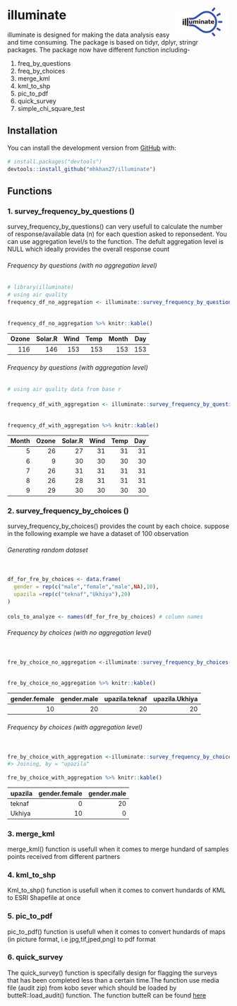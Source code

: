 
# illuminate <img src='man/figures/logo.jpg' align="right" height="64.5" />

illuminate is designed for making the data analysis easy and time
consuming. The package is based on tidyr, dplyr, stringr packages. The
package now have different function including-

<p>

1.  freq\_by\_questions
2.  freq\_by\_choices
3.  merge\_kml
4.  kml\_to\_shp
5.  pic\_to\_pdf
6.  quick\_survey
7.  simple\_chi\_square\_test
    </p>

## Installation

You can install the development version from
[GitHub](https://github.com/) with:

``` r
# install.packages("devtools")
devtools::install_github("mhkhan27/illuminate")
```

## Functions

### 1\. survey\_frequency\_by\_questions ()

survey\_frequency\_by\_questions() can very usefull to calculate the
number of response/available data (n) for each question asked to
reponsedent. You can use aggregation level/s to the function. The defult
aggregation level is NULL which ideally provides the overall response
count

###### Frequency by questions (with no aggregation level)

``` r
# library(illuminate)
# using air quality
frequency_df_no_aggregation <- illuminate::survey_frequency_by_questions(df =airquality)
```

``` r

frequency_df_no_aggregation %>% knitr::kable() 
```

| Ozone | Solar.R | Wind | Temp | Month | Day |
| ----: | ------: | ---: | ---: | ----: | --: |
|   116 |     146 |  153 |  153 |   153 | 153 |

###### Frequency by questions (with aggregation level)

``` r
# using air quality data from base r

frequency_df_with_aggregation <- illuminate::survey_frequency_by_questions(df =airquality,aggregation_level = "Month" ) 
```

``` r

frequency_df_with_aggregation %>% knitr::kable() 
```

| Month | Ozone | Solar.R | Wind | Temp | Day |
| ----: | ----: | ------: | ---: | ---: | --: |
|     5 |    26 |      27 |   31 |   31 |  31 |
|     6 |     9 |      30 |   30 |   30 |  30 |
|     7 |    26 |      31 |   31 |   31 |  31 |
|     8 |    26 |      28 |   31 |   31 |  31 |
|     9 |    29 |      30 |   30 |   30 |  30 |

### 2\. survey\_frequency\_by\_choices ()

survey\_frequency\_by\_choices() provides the count by each choice.
suppose in the following example we have a dataset of 100 observation

###### Generating random dataset

``` r

df_for_fre_by_choices <- data.frame(
  gender = rep(c("male","female","male",NA),10),
  upazila =rep(c("teknaf","Ukhiya"),20)
)
 
cols_to_analyze <- names(df_for_fre_by_choices) # column names 
```

###### Frequency by choices (with no aggregation level)

``` r

fre_by_choice_no_aggregation <-illuminate::survey_frequency_by_choices(df = df_for_fre_by_choices,variables_to_analyze = cols_to_analyze)
```

``` r

fre_by_choice_no_aggregation %>% knitr::kable() 
```

| gender.female | gender.male | upazila.teknaf | upazila.Ukhiya |
| ------------: | ----------: | -------------: | -------------: |
|            10 |          20 |             20 |             20 |

###### Frequency by choices (with aggregation level)

``` r

fre_by_choice_with_aggregation <-illuminate::survey_frequency_by_choices(df = df_for_fre_by_choices,variables_to_analyze = cols_to_analyze,aggregation_level = "upazila")
#> Joining, by = "upazila"
```

``` r
fre_by_choice_with_aggregation %>% knitr::kable() 
```

| upazila | gender.female | gender.male |
| :------ | ------------: | ----------: |
| teknaf  |             0 |          20 |
| Ukhiya  |            10 |           0 |

### 3\. merge\_kml

merge\_kml() function is usefull when it comes to merge hundard of
samples points received from different partners

### 4\. kml\_to\_shp

Kml\_to\_shp() function is usefull when it comes to convert hundards of
KML to ESRI Shapefile at once

### 5\. pic\_to\_pdf

pic\_to\_pdf() function is usefull when it comes to convert hundards of
maps (in picture format, i.e jpg,tif,jped,png) to pdf format

### 6\. quick\_survey

The quick\_survey() function is specifally design for flagging the
surveys that has been completed less than a certain time.The function
use media file (audit zip) from kobo sever which should be loaded by
butteR::load\_audit() function. The function butteR can be found
[here](github.com/zackarno/butteR)
